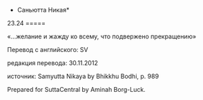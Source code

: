 * Саньютта Никая*

23\.24
\=\=\=\=\=

«…желание и жажду ко всему, что подвержено прекращению»

Перевод с английского: SV

редакция перевода: 30\.11\.2012

источник: Samyutta Nikaya by Bhikkhu Bodhi, p\. 989

Prepared for SuttaCentral by Aminah Borg\-Luck\.